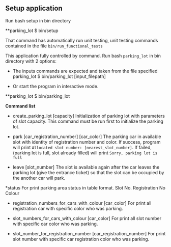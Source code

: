 ## Setup application

Run bash setup in bin directory

**parking_lot $ bin/setup

That command has automatically run unit testing, unit testing commands contained in the file  ```bin/run_functional_tests```

This application fully controlled by command. Run bash ```parking_lot``` in bin directory with 2 options:

* The inputs commands are expected and taken from the file specified
parking_lot $ bin/parking_lot [input_filepath]

* Or start the program in interactive mode.

 **parking_lot $ bin/parking_lot


**Command list**

* create_parking_lot [capacity]
Initialization of parking lot with parameters of slot capacity. This command must be run first to initialize the parking lot.

*  park [car_registration_number] [car_color]
The parking car in available slot with identity of registration number and color.
If success, program will print ```Allocated slot number: [nearest_slot_number]```. If failed,
(parking lot is full, slot already filled) will print ```Sorry, parking lot is full```

* leave [slot_number]
The slot is available again after the car leaves the parking lot (give the entrance ticket) so that the slot can be occupied by the another car will park.

*status
For print parking area status in table format.
Slot No.    Registration No     Colour

*  registration_numbers_for_cars_with_colour [car_color]
For print all registration car with specific color who was parking.

*  slot_numbers_for_cars_with_colour [car_color]
For print all slot number with specific car color who was parking.

*  slot_number_for_registration_number [car_registration_number]
For print slot number with specific car registration color who was parking.
